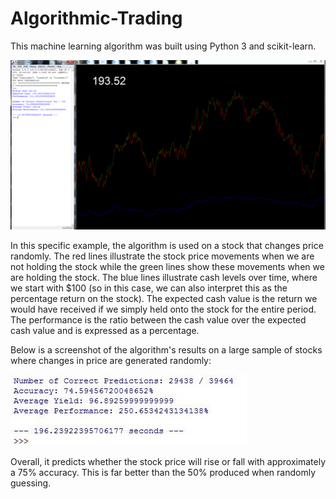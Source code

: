 # Algorithmic-Trading

This machine learning algorithm was built using Python 3 and scikit-learn. 

![Screenshot](Stocks.png)

In this specific example, the algorithm is used on a stock that changes price randomly. The red lines illustrate the stock price movements when we are not holding the stock while the green lines show these movements when we are holding the stock. The blue lines illustrate cash levels over time, where we start with $100 (so in this case, we can also interpret this as the percentage return on the stock). The expected cash value is the return we would have received if we simply held onto the stock for the entire period. The performance is the ratio between the cash value over the expected cash value and is expressed as a percentage.

Below is a screenshot of the algorithm's results on a large sample of stocks where changes in price are generated randomly:

![Screenshot](Stock_Predictor_Results.jpg)

Overall, it predicts whether the stock price will rise or fall with approximately a 75% accuracy. This is far better than the 50% produced when randomly guessing.
